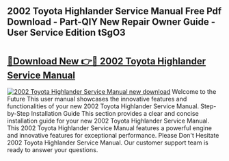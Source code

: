 ## 2002 Toyota Highlander Service Manual Free Pdf Download - Part-QIY New Repair Owner Guide - User Service Edition tSgO3

# <h2><a href="http://bc21229.oget.top/?id=2002+Toyota+Highlander+Service+Manual">🔗Download New 👉🔴 2002 Toyota Highlander Service Manual</a></h2>

[![2002 Toyota Highlander Service Manual new download](https://i.imgur.com/5g1atiW.png)](http://bc21229.oget.top/?id=2002+Toyota+Highlander+Service+Manual)
Welcome to the Future This user manual showcases the innovative features and functionalities of your new 2002 Toyota Highlander Service Manual. Step-by-Step Installation Guide This section provides a clear and concise installation guide for your new 2002 Toyota Highlander Service Manual. This 2002 Toyota Highlander Service Manual features a powerful engine and innovative features for exceptional performance. Please Don't Hesitate 2002 Toyota Highlander Service Manual. Our customer support team is ready to answer your questions.
